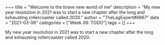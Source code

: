 +++
title = "Welcome to the brave new world of me"
description = "My new year resolution in 2021 was to start a new chapter after the long and exhausting rollercoaster called 2020."
author = "TheLagExpert#6867"
date = "2021-03-06"
categories = ["Week 09: TODO"]
tags = []
+++

My new year resolution in 2021 was to start a new chapter after the long and exhausting rollercoaster called 2020.
